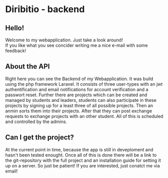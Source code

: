 # Diribitio - backend

## Hello!
Welcome to my webapplication. Just take a look around!  
If you like what you see concider writing me a nice e-mail with some feedback!

## About the API
Right here you can see the Backend of my Webapplication. It was build using the php framework Laravel. It consists of three user-types with an jwt authentification and email notifications for account verification and a passwort reset. Further there are projects which can be created and managed by students and leaders, students can also participate in these projects by signing up for a least three of all possible projects. Then an anmin sorts them into their projects. After that they can post exchange requests to exchange projects with an other student. All of this is scheduled and controlled by the admins.

## Can I get the project?
At the current point in time, because the app is still in deveploment and hasn't been tested enought. Once all of this is done there will be a link to the git-repository with the full project and an installation guide for setting it up on a server. So just be patient! If you are interested, just conatct me via email!
